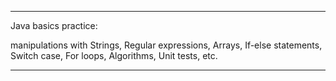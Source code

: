 ****************************************************************************************************************************

Java basics practice:

manipulations with Strings, Regular expressions, Arrays, If-else statements, Switch case, For loops, Algorithms, Unit tests, etc.

****************************************************************************************************************************




